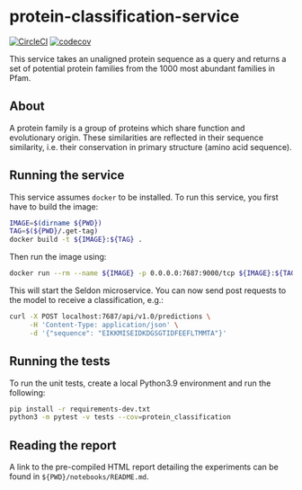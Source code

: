 # protein-classification-service

[![CircleCI](https://circleci.com/gh/BenTenmann/protein-classification-service/tree/main.svg?style=shield&circle-token=3b42235dd8a2f18865d981432d09730121915ec1)](https://circleci.com/gh/BenTenmann/protein-classification-service/tree/main)
[![codecov](https://codecov.io/gh/BenTenmann/protein-classification-service/branch/main/graph/badge.svg?token=XJYMGM5ZVK)](https://codecov.io/gh/BenTenmann/protein-classification-service)

This service takes an unaligned protein sequence as a query and returns a set of potential protein families from the 1000 most abundant families in Pfam.

## About

A protein family is a group of proteins which share function and evolutionary origin. These similarities are reflected in their sequence similarity, i.e. their conservation in primary structure (amino acid sequence).

## Running the service

This service assumes `docker` to be installed. To run this service, you first have to build the image:

```bash
IMAGE=$(dirname ${PWD})
TAG=$(${PWD}/.get-tag)
docker build -t ${IMAGE}:${TAG} .
```

Then run the image using:

```bash
docker run --rm --name ${IMAGE} -p 0.0.0.0:7687:9000/tcp ${IMAGE}:${TAG}
```
 
This will start the Seldon microservice. You can now send post requests to the model to receive a classification, e.g.:

```bash
curl -X POST localhost:7687/api/v1.0/predictions \
     -H 'Content-Type: application/json' \
     -d '{"sequence": "EIKKMISEIDKDGSGTIDFEEFLTMMTA"}'
```


## Running the tests

To run the unit tests, create a local Python3.9 environment and run the following:
```bash
pip install -r requirements-dev.txt
python3 -m pytest -v tests --cov=protein_classification
```


## Reading the report

A link to the pre-compiled HTML report detailing the experiments can be found in `${PWD}/notebooks/README.md`.
